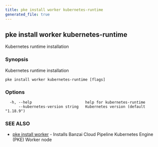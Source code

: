 ```yaml
---
title: pke install worker kubernetes-runtime
generated_file: true
---
```

## pke install worker kubernetes-runtime

Kubernetes runtime installation

### Synopsis

Kubernetes runtime installation

```
pke install worker kubernetes-runtime [flags]
```

### Options

```
  -h, --help                        help for kubernetes-runtime
      --kubernetes-version string   Kubernetes version (default "1.18.9")
```

### SEE ALSO

* [pke install worker](/docs/pke/cli/reference/pke_install_worker/)	 - Installs Banzai Cloud Pipeline Kubernetes Engine (PKE) Worker node

